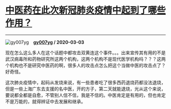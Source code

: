 # [中医药在此次新冠肺炎疫情中起到了哪些作用？](https://www.zhihu.com/answer/1052260329)

--------------------------------------------------------------------

![gy007yg](https://pic1.zhimg.com/da8e974dc.jpg?source=1940ef5c "gy007yg")&emsp;**[gy007yg](https://www.zhihu.com/people/gy007yg) / 2020-03-03**

现在怎么这么多人在这个话题中都攻击双黄连这个事件。。。出来宣传其有用的不是武汉病毒所和药物研究所这两个机构，这两个机构不是现代医学机构吗？？？这两个机构也不是研究中医药的啊，很多人的攻击点怎么把这个当做中医的攻击点了？好奇怪。

这次肺炎疫情中，起码从发烧来说，有一些患者吃了很多西药退烧药都没法退烧，但是一些上海广东去支援的名中医，开的方子，第二天就能退烧，光从这个来说，要说都全都是自愈，不管别人信不信，我是不信的。中医肯定是有用的，但也肯定不是万能的，就得辨证中去发展和继承。

